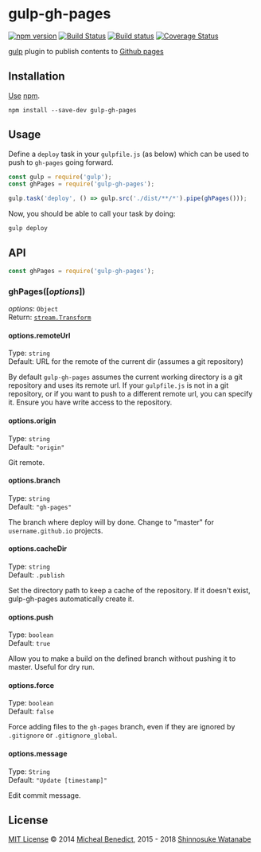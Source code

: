 # gulp-gh-pages

[![npm version](https://img.shields.io/npm/v/gulp-gh-pages.svg)](https://www.npmjs.com/package/gulp-gh-pages)
[![Build Status](https://travis-ci.org/shinnn/gulp-gh-pages.svg?branch=master)](https://travis-ci.org/shinnn/gulp-gh-pages)
[![Build status](https://ci.appveyor.com/api/projects/status/iskj8sml9luhkm21?svg=true)](https://ci.appveyor.com/project/ShinnosukeWatanabe/gulp-gh-pages)
[![Coverage Status](https://img.shields.io/coveralls/shinnn/gulp-gh-pages.svg)](https://coveralls.io/github/shinnn/gulp-gh-pages)

[gulp](http://gulpjs.com/) plugin to publish contents to [Github pages](https://pages.github.com/)

## Installation

[Use](https://docs.npmjs.com/cli/install) [npm](https://docs.npmjs.com/getting-started/what-is-npm).

```
npm install --save-dev gulp-gh-pages
```

## Usage

Define a `deploy` task in your `gulpfile.js` (as below) which can be used to push to `gh-pages` going forward.

```javascript
const gulp = require('gulp');
const ghPages = require('gulp-gh-pages');

gulp.task('deploy', () => gulp.src('./dist/**/*').pipe(ghPages()));
```

Now, you should be able to call your task by doing:

```
gulp deploy
```

## API

```javascript
const ghPages = require('gulp-gh-pages');
```

### ghPages([*options*])

*options*: `Object`  
Return: [`stream.Transform`](https://nodejs.org/api/stream.html#stream_class_stream_transform)

#### options.remoteUrl

Type: `string`  
Default: URL for the remote of the current dir (assumes a git repository)

By default `gulp-gh-pages` assumes the current working directory is a git repository and uses its remote url. If your `gulpfile.js` is not in a git repository, or if you want to push to a different remote url, you can specify it. Ensure you have write access to the repository.

#### options.origin

Type: `string`  
Default: `"origin"`

Git remote.

#### options.branch

Type: `string`  
Default: `"gh-pages"`

The branch where deploy will by done. Change to "master" for `username.github.io` projects.

#### options.cacheDir

Type: `string`  
Default: `.publish`

Set the directory path to keep a cache of the repository. If it doesn't exist, gulp-gh-pages automatically create it.

#### options.push

Type: `boolean`  
Default: `true`

Allow you to make a build on the defined branch without pushing it to master. Useful for dry  run.

#### options.force

Type: `boolean`  
Default: `false`

Force adding files to the `gh-pages` branch, even if they are ignored by `.gitignore` or `.gitignore_global`.

#### options.message

Type: `String`  
Default: `"Update [timestamp]"`

Edit commit message.

## License

[MIT License](./LICENSE) © 2014 [Micheal Benedict](https://github.com/rowoot), 2015 - 2018 [Shinnosuke Watanabe](https://github.com/shinnn)

